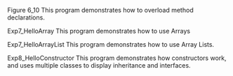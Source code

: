 Figure 6_10 
This program demonstrates how to overload method declarations. 

Exp7_HelloArray
This program demonstrates how to use Arrays

Exp7_HelloArrayList 
This program demonstrates how to use Array Lists.

Exp8_HelloConstructor
This program demonstrates how constructors work, and uses multiple classes to display inheritance and interfaces.